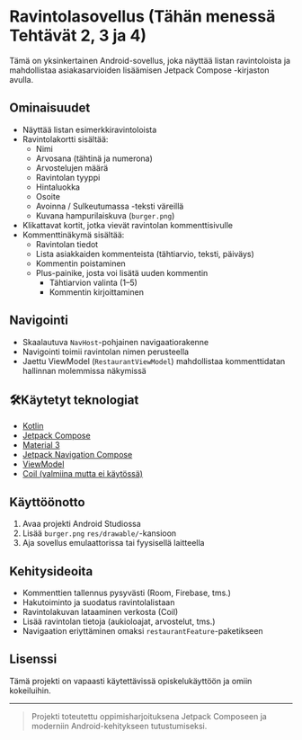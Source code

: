 # Ravintolasovellus (Tähän menessä Tehtävät 2, 3 ja 4)

Tämä on yksinkertainen Android-sovellus, joka näyttää listan ravintoloista ja mahdollistaa asiakasarvioiden lisäämisen Jetpack Compose -kirjaston avulla.

## Ominaisuudet

- Näyttää listan esimerkkiravintoloista
- Ravintolakortti sisältää:
  - Nimi
  - Arvosana (tähtinä ja numerona)
  - Arvostelujen määrä
  - Ravintolan tyyppi
  - Hintaluokka
  - Osoite
  - Avoinna / Sulkeutumassa -teksti väreillä
  - Kuvana hampurilaiskuva (`burger.png`)
- Klikattavat kortit, jotka vievät ravintolan kommenttisivulle
- Kommenttinäkymä sisältää:
  - Ravintolan tiedot
  - Lista asiakkaiden kommenteista (tähtiarvio, teksti, päiväys)
  - Kommentin poistaminen
  - Plus-painike, josta voi lisätä uuden kommentin
    - Tähtiarvion valinta (1–5)
    - Kommentin kirjoittaminen

## Navigointi

- Skaalautuva `NavHost`-pohjainen navigaatiorakenne
- Navigointi toimii ravintolan nimen perusteella
- Jaettu ViewModel (`RestaurantViewModel`) mahdollistaa kommenttidatan hallinnan molemmissa näkymissä

## 🛠Käytetyt teknologiat

- [Kotlin](https://kotlinlang.org/)
- [Jetpack Compose](https://developer.android.com/jetpack/compose)
- [Material 3](https://m3.material.io/)
- [Jetpack Navigation Compose](https://developer.android.com/jetpack/compose/navigation)
- [ViewModel](https://developer.android.com/topic/libraries/architecture/viewmodel)
- [Coil (valmiina mutta ei käytössä)](https://coil-kt.github.io/coil/)

## Käyttöönotto

1. Avaa projekti Android Studiossa
2. Lisää `burger.png` `res/drawable/`-kansioon
3. Aja sovellus emulaattorissa tai fyysisellä laitteella

## Kehitysideoita

- Kommenttien tallennus pysyvästi (Room, Firebase, tms.)
- Hakutoiminto ja suodatus ravintolalistaan
- Ravintolakuvan lataaminen verkosta (Coil)
- Lisää ravintolan tietoja (aukioloajat, arvostelut, tms.)
- Navigaation eriyttäminen omaksi `restaurantFeature`-paketikseen

## Lisenssi

Tämä projekti on vapaasti käytettävissä opiskelukäyttöön ja omiin kokeiluihin.

---

> Projekti toteutettu oppimisharjoituksena Jetpack Composeen ja moderniin Android-kehitykseen tutustumiseksi.
